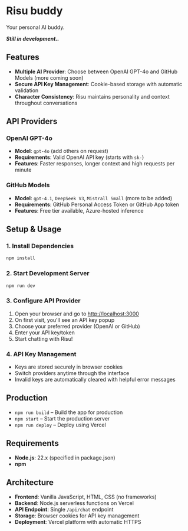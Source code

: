 # Risu buddy
Your personal AI buddy.

___Still in development..___

## Features

- **Multiple AI Provider**: Choose between OpenAI GPT-4o and GitHub Models (more coming soon)
- **Secure API Key Management**: Cookie-based storage with automatic validation
- **Character Consistency**: Risu maintains personality and context throughout conversations

## API Providers

### OpenAI GPT-4o
- **Model**: `gpt-4o` (add others on request)
- **Requirements**: Valid OpenAI API key (starts with `sk-`)
- **Features**: Faster responses, longer context and high requests per minute

### GitHub Models
- **Model**: `gpt-4.1`, `DeepSeek V3`, `Mistrall Small` (more to be added)
- **Requirements**: GitHub Personal Access Token or GitHub App token
- **Features**: Free tier available, Azure-hosted inference

## Setup & Usage

### 1. Install Dependencies
```powershell
npm install
```

### 2. Start Development Server
```powershell
npm run dev
```

### 3. Configure API Provider
1. Open your browser and go to [http://localhost:3000](http://localhost:3000)
2. On first visit, you'll see an API key popup
3. Choose your preferred provider (OpenAI or GitHub)
4. Enter your API key/token
5. Start chatting with Risu!

### 4. API Key Management
- Keys are stored securely in browser cookies
- Switch providers anytime through the interface
- Invalid keys are automatically cleared with helpful error messages

## Production

- `npm run build` – Build the app for production
- `npm start` – Start the production server
- `npm run deploy` – Deploy using Vercel

## Requirements

- **Node.js**: 22.x (specified in package.json)
- **npm**

## Architecture

- **Frontend**: Vanilla JavaScript, HTML, CSS (no frameworks)
- **Backend**: Node.js serverless functions on Vercel
- **API Endpoint**: Single `/api/chat` endpoint
- **Storage**: Browser cookies for API key management
- **Deployment**: Vercel platform with automatic HTTPS